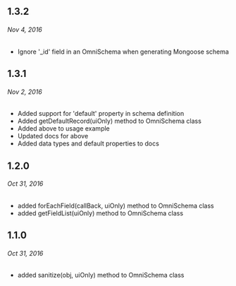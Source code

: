 ## 1.3.2
###### _Nov 4, 2016_

- Ignore '_id' field in an OmniSchema when generating Mongoose schema


## 1.3.1
###### _Nov 2, 2016_

- Added support for 'default' property in schema definition
- Added getDefaultRecord(uiOnly) method to OmniSchema class
- Added above to usage example
- Updated docs for above
- Added data types and default properties to docs

## 1.2.0
###### _Oct 31, 2016_
- added forEachField(callBack, uiOnly) method to OmniSchema class
- added getFieldList(uiOnly) method to OmniSchema class


## 1.1.0
###### _Oct 31, 2016_
- added sanitize(obj, uiOnly) method to OmniSchema class
